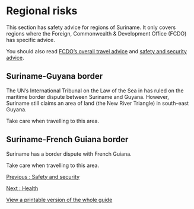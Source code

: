 # Regional risks

This section has safety advice for regions of Suriname. It only covers regions where the Foreign, Commonwealth & Development Office (FCDO) has specific advice.

You should also read [FCDO’s overall travel advice](/foreign-travel-advice/suriname) and [safety and security advice](/foreign-travel-advice/suriname/safety-and-security).

## Suriname-Guyana border

The UN’s International Tribunal on the Law of the Sea in has ruled on the maritime border dispute between Suriname and Guyana. However, Suriname still claims an area of land (the New River Triangle) in south-east Guyana.

Take care when travelling to this area.

## Suriname-French Guiana border

Suriname has a border dispute with French Guiana.

Take care when travelling to this area.

[Previous
:
Safety and security](/foreign-travel-advice/suriname/safety-and-security)

[Next
:
Health](/foreign-travel-advice/suriname/health)

[View a printable version of the whole guide](/foreign-travel-advice/suriname/print)